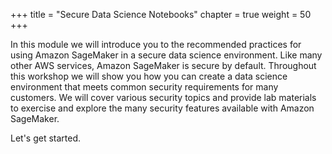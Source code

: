 +++
title = "Secure Data Science Notebooks"
chapter = true
weight = 50
+++

In this module we will introduce you to the recommended practices for using Amazon SageMaker in a secure data science environment.  Like many other AWS services, Amazon SageMaker is secure by default.  Throughout this workshop we will show you how you can create a data science environment that meets common security requirements for many customers.  We will cover various security topics and provide lab materials to exercise and explore the many security features available with Amazon SageMaker. 

Let's get started.
